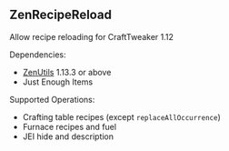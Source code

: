 ## ZenRecipeReload

Allow recipe reloading for CraftTweaker 1.12

Dependencies:

* [ZenUtils](https://www.curseforge.com/minecraft/mc-mods/zenutil) 1.13.3 or above
* Just Enough Items

Supported Operations:

* Crafting table recipes (except `replaceAllOccurrence`)
* Furnace recipes and fuel
* JEI hide and description
